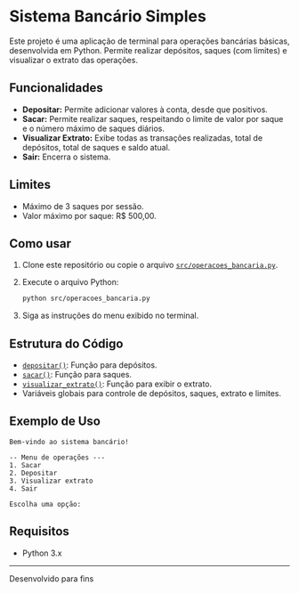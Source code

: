 # Sistema Bancário Simples

Este projeto é uma aplicação de terminal para operações bancárias básicas, desenvolvida em Python. Permite realizar depósitos, saques (com limites) e visualizar o extrato das operações.

## Funcionalidades

- **Depositar:** Permite adicionar valores à conta, desde que positivos.
- **Sacar:** Permite realizar saques, respeitando o limite de valor por saque e o número máximo de saques diários.
- **Visualizar Extrato:** Exibe todas as transações realizadas, total de depósitos, total de saques e saldo atual.
- **Sair:** Encerra o sistema.

## Limites

- Máximo de 3 saques por sessão.
- Valor máximo por saque: R$ 500,00.

## Como usar

1. Clone este repositório ou copie o arquivo [`src/operacoes_bancaria.py`](src/operacoes_bancaria.py).
2. Execute o arquivo Python:

   ```sh
   python src/operacoes_bancaria.py
   ```

3. Siga as instruções do menu exibido no terminal.

## Estrutura do Código

- [`depositar()`](src/operacoes_bancaria.py): Função para depósitos.
- [`sacar()`](src/operacoes_bancaria.py): Função para saques.
- [`visualizar_extrato()`](src/operacoes_bancaria.py): Função para exibir o extrato.
- Variáveis globais para controle de depósitos, saques, extrato e limites.

## Exemplo de Uso

```
Bem-vindo ao sistema bancário!

-- Menu de operações ---
1. Sacar
2. Depositar
3. Visualizar extrato
4. Sair

Escolha uma opção:
```

## Requisitos

- Python 3.x

---

Desenvolvido para fins

